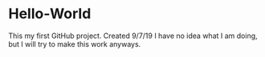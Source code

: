 # Hello-World
This my first GitHub project.
Created 9/7/19
I have no idea what I am doing, but I will try to make this work anyways.
